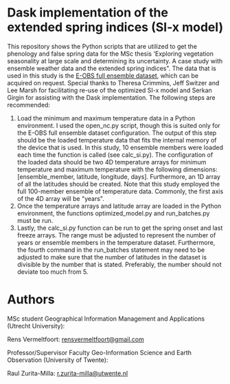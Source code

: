 # Dask implementation of the extended spring indices (SI-x model)


This repository shows the Python scripts that are utilized to get the phenology and false spring data for the MSc thesis 'Exploring vegetation seasonality at large scale and determining its uncertainty. A case study with ensemble weather data and the extended spring indices". The data that is used in this study is the [E-OBS full ensemble dataset](https://www.ecad.eu/download/ensembles/download.php), which can be acquired on request. Special thanks to Theresa Crimmins, Jeff Switzer and Lee Marsh for facilitating re-use of the optimized SI-x model and Serkan Girgin for assisting with the Dask implementation. The following steps are recommended:
1. Load the minimum and maximum temperature data in a Python environment. I used the open_nc.py script, though this is suited only for the E-OBS full ensemble dataset configuration. The output of this step should be the loaded temperature data that fits the internal memory of the device that is used. In this study, 10 ensemble members were loaded each time the function is called (see calc_si.py). The configuration of the loaded data should be two 4D temperature arrays for minimum temperature and maximum temperature with the following dimensions: [ensemble_member, latitude, longitude, days]. Furthermore, an 1D array of all the latitudes should be created. Note that this study employed the full 100-member ensemble of temperature data. Commonly, the first axis of the 4D array will be "years". 
2. Once the temperature arrays and latitude array are loaded in the Python environment, the functions optimized_model.py and run_batches.py must be run. 
3. Lastly, the calc_si.py function can be run to get the spring onset and last freeze arrays. The range must be adjusted to represent the number of years or ensemble members in the temperature dataset. Furthermore, the fourth command in the run_batches statement may need to be adjusted to make sure that the number of latitudes in the dataset is divisible by the number that is stated. Preferably, the number should not deviate too much from 5. 

# Authors

MSc student Geographical Information Management and Applications (Utrecht University):

Rens Vermeltfoort: rensvermeltfoort@gmail.com


Professor/Supervisor Faculty Geo-Information Science and Earth Observation (University of Twente):

Raul Zurita-Milla: r.zurita-milla@utwente.nl
